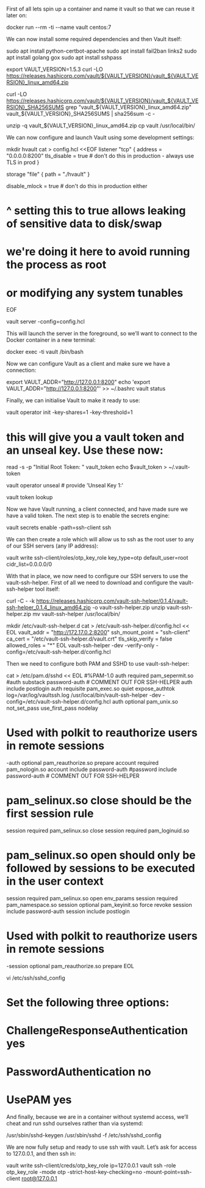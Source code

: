 
First of all lets spin up a container and name it vault so that we can reuse it later on:

docker run --rm -ti --name vault centos:7

We can now install some required dependencies and then Vault itself:

sudo apt install python-certbot-apache
sudo apt install fail2ban links2
sudo apt install golang gox
sudo apt install sshpass

export VAULT_VERSION=1.5.3
curl -LO https://releases.hashicorp.com/vault/${VAULT_VERSION}/vault_${VAULT_VERSION}_linux_amd64.zip

curl -LO https://releases.hashicorp.com/vault/${VAULT_VERSION}/vault_${VAULT_VERSION}_SHA256SUMS
grep "vault_${VAULT_VERSION}_linux_amd64.zip" vault_${VAULT_VERSION}_SHA256SUMS | sha256sum -c -

unzip -q vault_${VAULT_VERSION}_linux_amd64.zip
cp vault /usr/local/bin/

We can now configure and launch Vault using some development settings:

mkdir hvault
cat > config.hcl <<EOF
listener "tcp" {
    address     = "0.0.0.0:8200"
    tls_disable = true # don't do this in production - always use TLS in prod
}

storage "file" {
    path = "./hvault"
}

disable_mlock = true # don't do this in production either
# ^ setting this to true allows leaking of sensitive data to disk/swap
# we're doing it here to avoid running the process as root
# or modifying any system tunables
EOF

vault server -config=config.hcl

This will launch the server in the foreground, so we’ll want to connect to the Docker container in a new terminal:

docker exec -ti vault /bin/bash

Now we can configure Vault as a client and make sure we have a connection:

export VAULT_ADDR="http://127.0.0.1:8200"
echo 'export VAULT_ADDR="http://127.0.0.1:8200"' >> ~/.bashrc
vault status

Finally, we can initialise Vault to make it ready to use:

vault operator init -key-shares=1 -key-threshold=1

# this will give you a vault token and an unseal key.  Use these now:

read -s -p "Initial Root Token: " vault_token
echo $vault_token > ~/.vault-token

vault operator unseal # provide 'Unseal Key 1:'

vault token lookup

Now we have Vault running, a client connected, and have made sure we have a valid token. The next step is to enable the secrets engine:

vault secrets enable -path=ssh-client ssh

We can then create a role which will allow us to ssh as the root user to any of our SSH servers (any IP address):

vault write ssh-client/roles/otp_key_role key_type=otp default_user=root cidr_list=0.0.0.0/0

With that in place, we now need to configure our SSH servers to use the vault-ssh-helper. First of all we need to download and configure the vault-ssh-helper tool itself:

curl -C - -k https://releases.hashicorp.com/vault-ssh-helper/0.1.4/vault-ssh-helper_0.1.4_linux_amd64.zip -o vault-ssh-helper.zip
unzip vault-ssh-helper.zip
mv vault-ssh-helper /usr/local/bin/

mkdir /etc/vault-ssh-helper.d
cat > /etc/vault-ssh-helper.d/config.hcl << EOL
vault_addr = "http://172.17.0.2:8200"
ssh_mount_point = "ssh-client"
ca_cert = "/etc/vault-ssh-helper.d/vault.crt"
tls_skip_verify = false
allowed_roles = "*"
EOL
vault-ssh-helper -dev -verify-only -config=/etc/vault-ssh-helper.d/config.hcl

Then we need to configure both PAM and SSHD to use vault-ssh-helper:

cat > /etc/pam.d/sshd << EOL
#%PAM-1.0
auth        required    pam_sepermit.so
#auth       substack    password-auth # COMMENT OUT FOR SSH-HELPER
auth        include     postlogin
auth        requisite   pam_exec.so quiet expose_authtok log=/var/log/vaultssh.log /usr/local/bin/vault-ssh-helper -dev -config=/etc/vault-ssh-helper.d/config.hcl
auth        optional    pam_unix.so not_set_pass use_first_pass nodelay
# Used with polkit to reauthorize users in remote sessions
-auth       optional    pam_reauthorize.so prepare
account     required    pam_nologin.so
account     include     password-auth
#password   include     password-auth # COMMENT OUT FOR SSH-HELPER
# pam_selinux.so close should be the first session rule
session     required    pam_selinux.so close
session     required    pam_loginuid.so
# pam_selinux.so open should only be followed by sessions to be executed in the user context
session     required    pam_selinux.so open env_params
session     required    pam_namespace.so
session     optional    pam_keyinit.so force revoke
session     include     password-auth
session     include     postlogin
# Used with polkit to reauthorize users in remote sessions
-session   optional     pam_reauthorize.so prepare
EOL

vi /etc/ssh/sshd_config
# Set the following three options:
# ChallengeResponseAuthentication yes
# PasswordAuthentication no 
# UsePAM yes

And finally, because we are in a container without systemd access, we’ll cheat and run sshd ourselves rather than via systemd:

/usr/sbin/sshd-keygen
/usr/sbin/sshd -f /etc/ssh/sshd_config

We are now fully setup and ready to use ssh with vault. Let’s ask for access to 127.0.0.1, and then ssh in:

vault write ssh-client/creds/otp_key_role ip=127.0.0.1
vault ssh -role otp_key_role -mode otp -strict-host-key-checking=no -mount-point=ssh-client root@127.0.0.1

